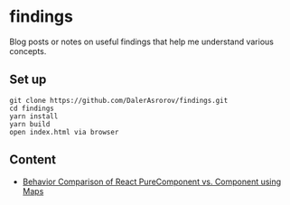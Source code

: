 # findings

Blog posts or notes on useful findings that help me understand various concepts.

## Set up

```shell
git clone https://github.com/DalerAsrorov/findings.git
cd findings
yarn install
yarn build
open index.html via browser
```

## Content

- [Behavior Comparison of React PureComponent vs. Component using Maps](./src/ComponentVsPureComponent)
